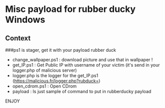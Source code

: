 # Misc payload for rubber ducky Windows

## Context

###ps1 is stager, get it with your payload rubber duck

- change_wallpaper.ps1 : download picture and use that in wallpaper !
- get_IP.ps1 : Get Public IP with username of your victim (it's send in your logger.php of malicious server)
- logger.php is the logger for the get_IP.ps1 (https://malicious.fr/logger.php?rubduck=)
- open_cdrom.ps1 : Open CDrom
- payload : Is just sample of command to put in rubberducky payload

ENJOY
